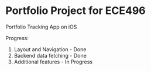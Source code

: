 # Portfolio Project for ECE496
Portfolio Tracking App on iOS

Progress:
1. Layout and Navigation - Done
2. Backend data fetching - Done
3. Additional features - In Progress
